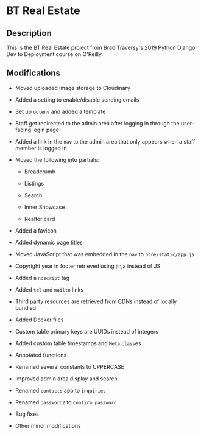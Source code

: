 # BT Real Estate

## Description

This is the BT Real Estate project from Brad Traversy's 2019 Python Django Dev to Deployment course on O'Reilly.

## Modifications

- Moved uploaded image storage to Cloudinary

- Added a setting to enable/disable sending emails

- Set up `dotenv` and added a template

- Staff get redirected to the admin area after logging in through the user-facing login page

- Added a link in the `nav` to the admin area that only appears when a staff member is logged in

- Moved the following into partials:

  - Breadcrumb

  - Listings

  - Search

  - Inner Showcase

  - Realtor card

- Added a favicon

- Added dynamic page titles

- Moved JavaScript that was embedded in the `nav` to `btre/static/app.js`

- Copyright year in footer retrieved using jinja instead of JS

- Added a `noscript` tag

- Added `tel` and `mailto` links

- Third party resources are retrieved from CDNs instead of locally bundled

- Added Docker files

- Custom table primary keys are UUIDs instead of integers

- Added custom table timestamps and `Meta` `class`es

- Annotated functions

- Renamed several constants to UPPERCASE

- Improved admin area display and search

- Renamed `contacts` app to `inquiries`

- Renamed `password2` to `confirm_password`

- Bug fixes

- Other minor modifications

